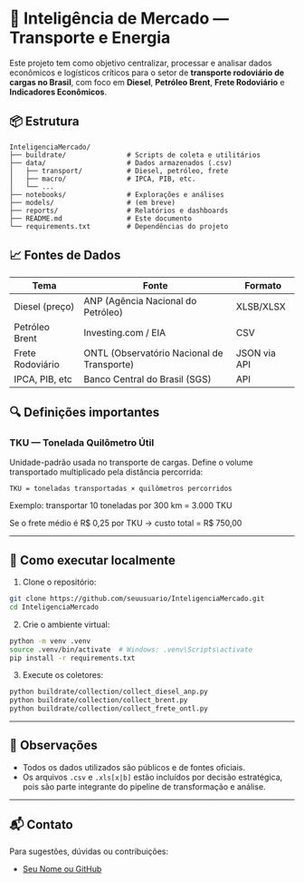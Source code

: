 # 🧠 Inteligência de Mercado — Transporte e Energia

Este projeto tem como objetivo centralizar, processar e analisar dados econômicos e logísticos críticos para o setor de **transporte rodoviário de cargas no Brasil**, com foco em **Diesel**, **Petróleo Brent**, **Frete Rodoviário** e **Indicadores Econômicos**.

## 📦 Estrutura

```
InteligenciaMercado/
├── buildrate/               # Scripts de coleta e utilitários
├── data/                    # Dados armazenados (.csv)
│   ├── transport/           # Diesel, petróleo, frete
│   ├── macro/               # IPCA, PIB, etc.
│   └── ...
├── notebooks/               # Explorações e análises
├── models/                  # (em breve)
├── reports/                 # Relatórios e dashboards
├── README.md                # Este documento
└── requirements.txt         # Dependências do projeto
```

## 📈 Fontes de Dados

| Tema            | Fonte                                            | Formato     |
|----------------|--------------------------------------------------|-------------|
| Diesel (preço)  | ANP (Agência Nacional do Petróleo)              | XLSB/XLSX   |
| Petróleo Brent  | Investing.com / EIA                             | CSV         |
| Frete Rodoviário| ONTL (Observatório Nacional de Transporte)      | JSON via API|
| IPCA, PIB, etc  | Banco Central do Brasil (SGS)                   | API         |

## 🔍 Definições importantes

### TKU — Tonelada Quilômetro Útil
Unidade-padrão usada no transporte de cargas. Define o volume transportado multiplicado pela distância percorrida:

```
TKU = toneladas transportadas × quilômetros percorridos
```

Exemplo: transportar 10 toneladas por 300 km = 3.000 TKU

Se o frete médio é R$ 0,25 por TKU → custo total = R$ 750,00

---

## 🚀 Como executar localmente

1. Clone o repositório:
```bash
git clone https://github.com/seuusuario/InteligenciaMercado.git
cd InteligenciaMercado
```

2. Crie o ambiente virtual:
```bash
python -m venv .venv
source .venv/bin/activate  # Windows: .venv\Scripts\activate
pip install -r requirements.txt
```

3. Execute os coletores:
```bash
python buildrate/collection/collect_diesel_anp.py
python buildrate/collection/collect_brent.py
python buildrate/collection/collect_frete_ontl.py
```

---

## 📌 Observações

- Todos os dados utilizados são públicos e de fontes oficiais.
- Os arquivos `.csv` e `.xls[x|b]` estão incluídos por decisão estratégica, pois são parte integrante do pipeline de transformação e análise.

---

## 📬 Contato

Para sugestões, dúvidas ou contribuições:
- [Seu Nome ou GitHub](https://github.com/seuusuario)
